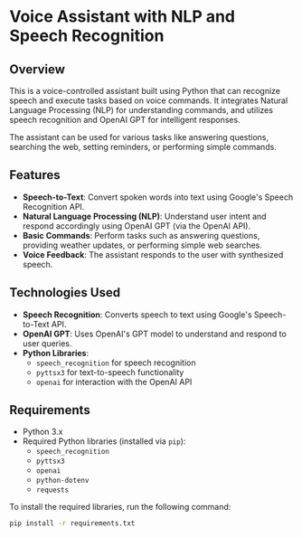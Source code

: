 # Voice Assistant with NLP and Speech Recognition

## Overview

This is a voice-controlled assistant built using Python that can recognize speech and execute tasks based on voice commands. It integrates Natural Language Processing (NLP) for understanding commands, and utilizes speech recognition and OpenAI GPT for intelligent responses.

The assistant can be used for various tasks like answering questions, searching the web, setting reminders, or performing simple commands.

## Features

- **Speech-to-Text**: Convert spoken words into text using Google's Speech Recognition API.
- **Natural Language Processing (NLP)**: Understand user intent and respond accordingly using OpenAI GPT (via the OpenAI API).
- **Basic Commands**: Perform tasks such as answering questions, providing weather updates, or performing simple web searches.
- **Voice Feedback**: The assistant responds to the user with synthesized speech.

## Technologies Used

- **Speech Recognition**: Converts speech to text using Google's Speech-to-Text API.
- **OpenAI GPT**: Uses OpenAI's GPT model to understand and respond to user queries.
- **Python Libraries**: 
  - `speech_recognition` for speech recognition
  - `pyttsx3` for text-to-speech functionality
  - `openai` for interaction with the OpenAI API

## Requirements

- Python 3.x
- Required Python libraries (installed via `pip`):
  - `speech_recognition`
  - `pyttsx3`
  - `openai`
  - `python-dotenv`
  - `requests`

To install the required libraries, run the following command:

```bash
pip install -r requirements.txt
